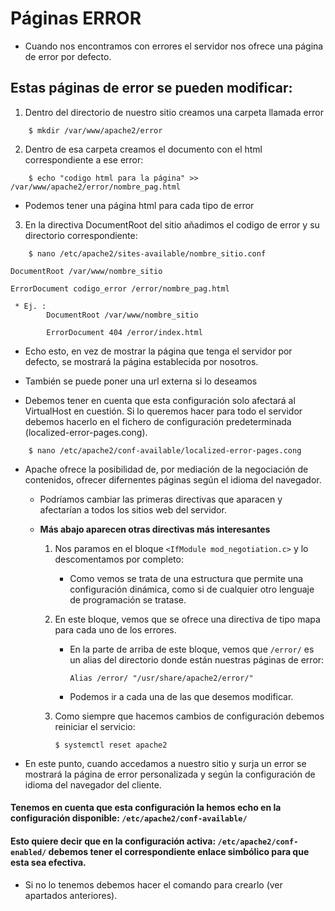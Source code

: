 # Páginas ERROR
- Cuando nos encontramos con errores el servidor nos ofrece una página de error por defecto.

## Estas páginas de error se pueden modificar:
1. Dentro del directorio de nuestro sitio creamos una carpeta llamada error
``````
    $ mkdir /var/www/apache2/error
``````
2. Dentro de esa carpeta creamos el documento con el html correspondiente a ese error:
``````
    $ echo "codigo html para la página" >> /var/www/apache2/error/nombre_pag.html 
``````
* Podemos tener una página html para cada tipo de error

3. En la directiva DocumentRoot del sitio añadimos el codigo de error y su directorio correspondiente:
``````
    $ nano /etc/apache2/sites-available/nombre_sitio.conf
``````
``````
DocumentRoot /var/www/nombre_sitio

ErrorDocument codigo_error /error/nombre_pag.html
``````
     * Ej. :
            DocumentRoot /var/www/nombre_sitio

            ErrorDocument 404 /error/index.html

* Echo esto, en vez de mostrar la página que tenga el servidor por defecto, se mostrará la página establecida por nosotros.

* También se puede poner una url externa si lo deseamos

* Debemos tener en cuenta que esta configuración solo afectará al VirtualHost en cuestión. Si lo queremos hacer para todo el servidor debemos hacerlo en el fichero de configuración predeterminada (localized-error-pages.cong).
``````
    $ nano /etc/apache2/conf-available/localized-error-pages.cong
``````
* Apache ofrece la posibilidad de, por mediación de la negociación de contenidos, ofrecer difernentes páginas según el idioma del navegador.
    - Podríamos cambiar las primeras directivas que aparacen y afectarían a todos los sitios web del servidor.
    - **Más abajo aparecen otras directivas más interesantes**

        1. Nos paramos en el bloque `<IfModule mod_negotiation.c>` y lo descomentamos por completo:

            *  Como vemos se trata de una estructura que permite una configuración dinámica, como si de cualquier otro lenguaje de programación se tratase.
        2. En este bloque, vemos que se ofrece una directiva de tipo mapa para cada uno de los errores.

            * En la parte de arriba de este bloque, vemos que `/error/` es un alias del directorio donde están nuestras páginas de error:
                ``````
                Alias /error/ "/usr/share/apache2/error/"
                ``````
            * Podemos ir a cada una de las que desemos modificar.
        3. Como siempre que hacemos cambios de configuración debemos reiniciar el servicio:

            ``````
            $ systemctl reset apache2
            ``````

* En este punto, cuando accedamos a nuestro sitio y surja un error se mostrará la página de error personalizada y según la configuración de idioma del navegador del cliente.

#### Tenemos en cuenta que esta configuración la hemos echo en la configuración disponible: `/etc/apache2/conf-available/`

#### Esto quiere decir que en la configuración activa: `/etc/apache2/conf-enabled/` debemos tener el correspondiente enlace simbólico para que esta sea efectiva.
- Si no lo tenemos debemos hacer el comando para crearlo (ver apartados anteriores).








